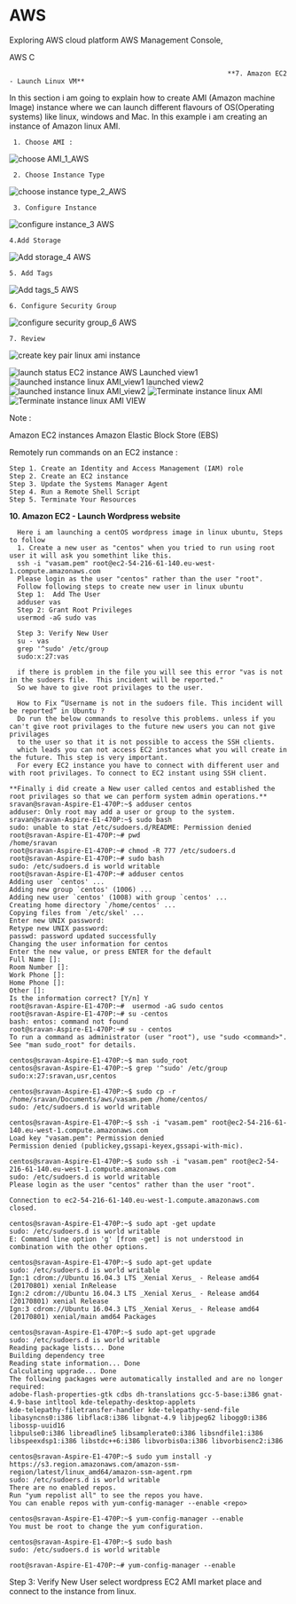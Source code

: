 # AWS
Exploring AWS cloud platform
AWS Management Console,

AWS C

                                                           **7. Amazon EC2 - Launch Linux VM**

In this section i am going to explain how to create AMI (Amazon machine Image) instance where we can launch different flavours of OS(Operating systems)         like linux, windows and Mac. In this example i am creating an instance of Amazon linux AMI.

     1. Choose AMI : 
     
![choose AMI_1_AWS](https://user-images.githubusercontent.com/20144507/111040332-d0213300-8432-11eb-9143-a1e563141614.png)


     2. Choose Instance Type

![choose instance type_2_AWS](https://user-images.githubusercontent.com/20144507/111040371-ff37a480-8432-11eb-9540-84dfdb76da7d.png)

     
     
     3. Configure Instance
![configure instance_3 AWS](https://user-images.githubusercontent.com/20144507/111040411-21c9bd80-8433-11eb-9baa-fe79073bcb6d.png)
   
    4.Add Storage

![Add storage_4 AWS](https://user-images.githubusercontent.com/20144507/111040453-4756c700-8433-11eb-8e73-9046d172f890.png)

     
    5. Add Tags
![Add tags_5 AWS](https://user-images.githubusercontent.com/20144507/111040463-56d61000-8433-11eb-9f52-9bd78d1a8d07.png)

    
    
    6. Configure Security Group
 ![configure security group_6 AWS](https://user-images.githubusercontent.com/20144507/111040480-681f1c80-8433-11eb-9687-c6ff875503fb.png)

      
    7. Review
   
  ![create key pair linux ami instance](https://user-images.githubusercontent.com/20144507/111040967-28a5ff80-8436-11eb-9790-b15be9a78db1.png)

![launch status EC2 instance AWS](https://user-images.githubusercontent.com/20144507/111040505-7a00bf80-8433-11eb-9ce7-6098db9864b8.png)
Launched view1
![launched instance linux AMI_view1](https://user-images.githubusercontent.com/20144507/111040673-6efa5f00-8434-11eb-851d-72aae1991116.png)
launched view2
![launched instance linux AMI_view2 ](https://user-images.githubusercontent.com/20144507/111040674-715cb900-8434-11eb-9ac4-cb51a88e1ac6.png)
![Terminate instance linux AMI](https://user-images.githubusercontent.com/20144507/111040981-3fe4ed00-8436-11eb-88ef-6fda2157fcb7.png)
![Terminate instance linux AMI VIEW](https://user-images.githubusercontent.com/20144507/111040986-45dace00-8436-11eb-92de-4bbe96aea592.png)

Note : 

Amazon EC2 instances
 Amazon Elastic Block Store (EBS)
 
 Remotely run commands on an EC2 instance :
        
    Step 1. Create an Identity and Access Management (IAM) role
    Step 2. Create an EC2 instance
    Step 3. Update the Systems Manager Agent
    Step 4. Run a Remote Shell Script
    Step 5. Terminate Your Resources


**10. Amazon EC2 - Launch Wordpress website**
      
      Here i am launching a centOS wordpress image in linux ubuntu, Steps to follow 
      1. Create a new user as "centos" when you tried to run using root user it will ask you somethint like this.
      ssh -i "vasam.pem" root@ec2-54-216-61-140.eu-west-1.compute.amazonaws.com
      Please login as the user "centos" rather than the user "root".
      Follow following steps to create new user in linux ubuntu
      Step 1:  Add The User
      adduser vas
      Step 2: Grant Root Privileges
      usermod -aG sudo vas
      
      Step 3: Verify New User
      su - vas
      grep '^sudo' /etc/group
      sudo:x:27:vas
      
      if there is problem in the file you will see this error "vas is not in the sudoers file.  This incident will be reported."
      So we have to give root privilages to the user.
      
      How to Fix “Username is not in the sudoers file. This incident will be reported” in Ubuntu ?
      Do run the below commands to resolve this problems. unless if you can't give root privilages to the future new users you can not give privilages
      to the user so that it is not possible to access the SSH clients.
      which leads you can not access EC2 instances what you will create in the future. This step is very important. 
      For every EC2 instance you have to connect with different user and with root privilages. To connect to EC2 instant using SSH client.
      
    **Finally i did create a New user called centos and established the root privilages so that we can perform system admin operations.**
    sravan@sravan-Aspire-E1-470P:~$ adduser centos
    adduser: Only root may add a user or group to the system.
    sravan@sravan-Aspire-E1-470P:~$ sudo bash
    sudo: unable to stat /etc/sudoers.d/README: Permission denied
    root@sravan-Aspire-E1-470P:~# pwd
    /home/sravan
    root@sravan-Aspire-E1-470P:~# chmod -R 777 /etc/sudoers.d
    root@sravan-Aspire-E1-470P:~# sudo bash
    sudo: /etc/sudoers.d is world writable
    root@sravan-Aspire-E1-470P:~# adduser centos
    Adding user `centos' ...
    Adding new group `centos' (1006) ...
    Adding new user `centos' (1008) with group `centos' ...
    Creating home directory `/home/centos' ...
    Copying files from `/etc/skel' ...
    Enter new UNIX password: 
    Retype new UNIX password: 
    passwd: password updated successfully
    Changing the user information for centos
    Enter the new value, or press ENTER for the default
	Full Name []: 
	Room Number []: 
	Work Phone []: 
	Home Phone []: 
	Other []: 
    Is the information correct? [Y/n] Y
    root@sravan-Aspire-E1-470P:~#  usermod -aG sudo centos
    root@sravan-Aspire-E1-470P:~# su -centos
    bash: entos: command not found
    root@sravan-Aspire-E1-470P:~# su - centos
    To run a command as administrator (user "root"), use "sudo <command>".
    See "man sudo_root" for details.

    centos@sravan-Aspire-E1-470P:~$ man sudo_root
    centos@sravan-Aspire-E1-470P:~$ grep '^sudo' /etc/group
    sudo:x:27:sravan,usr,centos
    
    centos@sravan-Aspire-E1-470P:~$ sudo cp -r /home/sravan/Documents/aws/vasam.pem /home/centos/
    sudo: /etc/sudoers.d is world writable
    
    centos@sravan-Aspire-E1-470P:~$ ssh -i "vasam.pem" root@ec2-54-216-61-140.eu-west-1.compute.amazonaws.com
    Load key "vasam.pem": Permission denied
    Permission denied (publickey,gssapi-keyex,gssapi-with-mic).
    
    centos@sravan-Aspire-E1-470P:~$ sudo ssh -i "vasam.pem" root@ec2-54-216-61-140.eu-west-1.compute.amazonaws.com
    sudo: /etc/sudoers.d is world writable
    Please login as the user "centos" rather than the user "root".

    Connection to ec2-54-216-61-140.eu-west-1.compute.amazonaws.com closed.
    
    centos@sravan-Aspire-E1-470P:~$ sudo apt -get update
    sudo: /etc/sudoers.d is world writable
    E: Command line option 'g' [from -get] is not understood in combination with the other options.
    
    centos@sravan-Aspire-E1-470P:~$ sudo apt-get update
    sudo: /etc/sudoers.d is world writable
    Ign:1 cdrom://Ubuntu 16.04.3 LTS _Xenial Xerus_ - Release amd64 (20170801) xenial InRelease
    Ign:2 cdrom://Ubuntu 16.04.3 LTS _Xenial Xerus_ - Release amd64 (20170801) xenial Release
    Ign:3 cdrom://Ubuntu 16.04.3 LTS _Xenial Xerus_ - Release amd64 (20170801) xenial/main amd64 Packages
    
    centos@sravan-Aspire-E1-470P:~$ sudo apt-get upgrade
    sudo: /etc/sudoers.d is world writable
    Reading package lists... Done
    Building dependency tree       
    Reading state information... Done
    Calculating upgrade... Done
    The following packages were automatically installed and are no longer required:
    adobe-flash-properties-gtk cdbs dh-translations gcc-5-base:i386 gnat-4.9-base intltool kde-telepathy-desktop-applets
    kde-telepathy-filetransfer-handler kde-telepathy-send-file libasyncns0:i386 libflac8:i386 libgnat-4.9 libjpeg62 libogg0:i386 libossp-uuid16
    libpulse0:i386 libreadline5 libsamplerate0:i386 libsndfile1:i386 libspeexdsp1:i386 libstdc++6:i386 libvorbis0a:i386 libvorbisenc2:i386
    
    centos@sravan-Aspire-E1-470P:~$ sudo yum install -y https://s3.region.amazonaws.com/amazon-ssm-region/latest/linux_amd64/amazon-ssm-agent.rpm
    sudo: /etc/sudoers.d is world writable
    There are no enabled repos.
    Run "yum repolist all" to see the repos you have.
    You can enable repos with yum-config-manager --enable <repo>
    
    centos@sravan-Aspire-E1-470P:~$ yum-config-manager --enable
    You must be root to change the yum configuration.
    
    centos@sravan-Aspire-E1-470P:~$ sudo bash
    sudo: /etc/sudoers.d is world writable
    
    root@sravan-Aspire-E1-470P:~# yum-config-manager --enable

    

Step 3: Verify New User
      select wordpress EC2 AMI market place and connect to the instance from linux.
